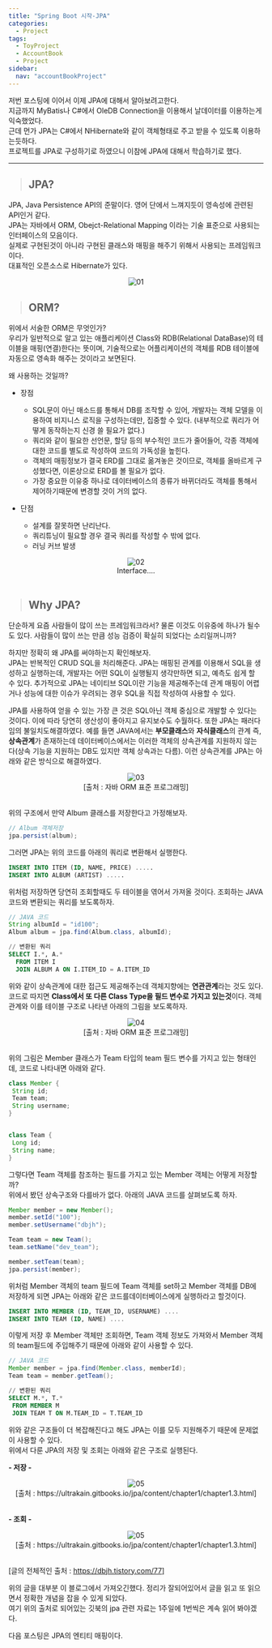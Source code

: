 ```yaml
---
title: "Spring Boot 시작-JPA"
categories:
  - Project
tags:
  - ToyProject
  - AccountBook
  - Project
sidebar:
  nav: "accountBookProject"
---
```

저번 포스팅에 이어서 이제 JPA에 대해서 알아보려고한다.  
지금까지 MyBatis나 C#에서 OleDB Connection을 이용해서 날데이터를 이용하는게 익숙했었다.  
근데 먼가 JPA는 C#에서 NHibernate와 같이 객체형태로 주고 받을 수 있도록 이용하는듯하다.  
프로젝트를 JPA로 구성하기로 하였으니 이참에 JPA에 대해서 학습하기로 했다.
  
***
> ## JPA?  

JPA, Java Persistence API의 준말이다. 영어 단에서 느껴지듯이 영속성에 관련된 API인거 같다.  
JPA는 자바에서 ORM, Obejct-Relational Mapping 이라는 기술 표준으로 사용되는 인터페이스의 모음이다.  
실제로 구현된것이 아니라 구현된 클래스와 매핑을 해주기 위해서 사용되는 프레임워크 이다.  
대표적인 오픈소스로 Hibernate가 있다.  
<div align="center">
<img src="/assets/images/posts/Project/AccountBook/post_03_001.jpg" 
     srcset="/assets/images/posts/Project/AccountBook/post_03_001.jpg 200w,
             /assets/images/posts/Project/AccountBook/post_03_001.jpg 400w"
             sizes="(min-width: 400px) 200px, 50vw" alt="01">  
</div>
  
> ## ORM?  
  
위에서 서술한 ORM은 무엇인가?  
우리가 일반적으로 알고 있는 애플리케이션 Class와 RDB(Relational DataBase)의 테이블을 매핑(연결)한다는 뜻이며, 기술적으로는 어플리케이션의 객체를 RDB 테이블에 자동으로 영속화 해주는 것이라고 보면된다.  
  
왜 사용하는 것일까?
  
* 장점
  - SQL문이 아닌 매소드를 통해서 DB를 조작할 수 있어, 개발자는 객체 모델을 이용하여 비지니스 로직을 구성하는데만, 집중할 수 있다.
  (내부적으로 쿼리가 어떻게 동작하는지 신경 쓸 필요가 없다.)
  - 쿼리와 같이 필요한 선언문, 할당 등의 부수적인 코드가 줄어들어, 각종 객체에 대한 코드를 별도로 작성하여 코드의 가독성을 높힌다.
  - 객체의 매핑정보가 결국 ERD를 그대로 옮겨놓은 것이므로, 객체를 올바르게 구성했다면, 이론상으로 ERD를 볼 필요가 없다.
  - 가장 중요한 이유중 하나로 데이터베이스의 종류가 바뀌더라도 객체를 통해서 제어하기때문에 변경할 것이 거의 없다.  

* 단점  
  - 설계를 잘못하면 난리난다.
  - 쿼리튜닝이 필요할 경우 결국 쿼리를 작성할 수 밖에 없다.
  - 러닝 커브 발생
  
<div align="center">
<img src="/assets/images/posts/Project/AccountBook/post_03_002.png" alt="02">  
<br>
Interface....  
</div>
<br>


> ## Why JPA?  
  
단순하게 요즘 사람들이 많이 쓰는 프레임워크라서? 물론 이것도 이유중에 하나가 될수도 있다. 사람들이 많이 쓰는 만큼 성능 검증이 확실히 되었다는 소리일꺼니까?  
  
하지만 정확히 왜 JPA를 써야하는지 확인해보자.  
JPA는 반복적인 CRUD SQL을 처리해준다. JPA는 매핑된 관계를 이용해서 SQL을 생성하고 실행하는데, 개발자는 어떤 SQL이 실행될지 생각만하면 되고, 예측도 쉽게 할 수 있다. 추가적으로 JPA는 네이티브 SQL이란 기능을 제공해주는데 관계 매핑이 어렵거나 성능에 대한 이슈가 우려되는 경우 SQL을 직접 작성하여 사용할 수 있다.  
  
JPA를 사용하여 얻을 수 있는 가장 큰 것은 SQL아닌 객체 중심으로 개발할 수 있다는 것이다. 이에 따라 당연히 생산성이 좋아지고 유지보수도 수월하다. 또한 JPA는 패러다임의 불일치도해결하였다. 예를 들면 JAVA에서는 **부모클래스**와 **자식클래스**의 관계 즉, **상속관계**가 존재하는데 데이터베이스에서는 이러한 객체의 상속관계를 지원하지 않는다(상속 기능을 지원하는 DB도 있지만 객체 상속과는 다름). 이런 상속관계를 JPA는 아래와 같은 방식으로 해결하였다.  
   
<div align="center">
<img src="/assets/images/posts/Project/AccountBook/post_03_003.png" alt="03">
<br>  
[출처 : 자바 ORM 표준 프로그래밍]
</div>
<br>
  
위의 구조에서 만약 Album 클래스를 저장한다고 가정해보자.

``` java
// Album 객체저장
jpa.persist(album);
```
  
그러면 JPA는 위의 코드를 아래의 쿼리로 변환해서 실행한다.

``` sql
INSERT INTO ITEM (ID, NAME, PRICE) .....
INSERT INTO ALBUM (ARTIST) .....
```
  
위처럼 저장하면 당연히 조회할때도 두 테이블을 엮어서 가져올 것이다. 조회하는 JAVA코드와 변환되는 쿼리를 보도록하자.  

``` java
// JAVA 코드
String albumId = "id100";
Album album = jpa.find(Album.class, albumId);
```

``` sql
// 변환된 쿼리
SELECT I.*, A.*
  FROM ITEM I
  JOIN ALBUM A ON I.ITEM_ID = A.ITEM_ID
```

위와 같이 상속관계에 대한 접근도 제공해주는데 객체지향에는 **연관관계**라는 것도 있다. 코드로 따지면 **Class에서 또 다른 Class Type을 필드 변수로 가지고 있는것**이다. 객체관계와 이를 테이블 구조로 나타낸 아래의 그림을 보도록하자.
  
<div align="center">
<img src="/assets/images/posts/Project/AccountBook/post_03_004.png" alt="04">
<br>
[출처 : 자바 ORM 표준 프로그래밍]
</div>  
<br>
  
위의 그림은 Member 클래스가 Team 타입의 team 필드 변수를 가지고 있는 형태인데, 코드로 나타내면 아래와 같다.
  
``` java
class Member {
 String id;
 Team team;
 String username;
}


class Team {
 Long id;
 String name;
}
```
  
그렇다면 Team 객체를 참조하는 필드를 가지고 있는 Member 객체는 어떻게 저장할까?  
위에서 봤던 상속구조와 다를바가 없다. 아래의 JAVA 코드를 살펴보도록 하자.  

``` java
Member member = new Member();
member.setId("100");
member.setUsername("dbjh");

Team team = new Team();
team.setName("dev_team");

member.setTeam(team);
jpa.persist(member);
```
  
위처럼 Member 객체의 team 필드에 Team 객체를 set하고 Member 객체를 DB에 저장하게 되면 JPA는 아래와 같은 코드를데이터베이스에게 실행하라고 할것이다.
  
``` sql
INSERT INTO MEMBER (ID, TEAM_ID, USERNAME) ....
INSERT INTO TEAM (ID, NAME) ....
```
  
이렇게 저장 후  Member 객체만 조회하면, Team 객체 정보도 가져와서 Member 객체의 team필드에 주입해주기 때문에 아래와 같이 사용할 수 있다.

``` java
// JAVA 코드
Member member = jpa.find(Member.class, memberId);
Team team = member.getTeam();
```
```sql
// 변환된 쿼리
SELECT M.*, T.*
 FROM MEMBER M
 JOIN TEAM T ON M.TEAM_ID = T.TEAM_ID 
```
  
위와 같은 구조들이 더 복잡해진다고 해도 JPA는 이를 모두 지원해주기 때문에 문제없이 사용할 수 있다.  
위에서 다룬 JPA의 저장 및 조회는 아래와 같은 구조로 실행된다. 

 **- 저장 -**
  
<div align="center">
<img src="/assets/images/posts/Project/AccountBook/post_03_005.png" 
     srcset="/assets/images/posts/Project/AccountBook/post_03_005.png 300w,
             /assets/images/posts/Project/AccountBook/post_03_005.png 400w"
             sizes="(min-width: 400px) 250px, 50vw" alt="05">  
<br>
[출처 : https://ultrakain.gitbooks.io/jpa/content/chapter1/chapter1.3.html]
</div>  
<br>

 **- 조회 -**
  
<div align="center">
<img src="/assets/images/posts/Project/AccountBook/post_03_006.png" 
     srcset="/assets/images/posts/Project/AccountBook/post_03_006.png 300w,
             /assets/images/posts/Project/AccountBook/post_03_006.png 400w"
             sizes="(min-width: 400px) 250px, 50vw" alt="05">  
<br>
[출처 : https://ultrakain.gitbooks.io/jpa/content/chapter1/chapter1.3.html]
</div>  
<br>
  
[글의 전체적인 출처 : https://dbjh.tistory.com/77]  
  
위의 글을 대부분 이 블로그에서 가져오긴했다. 정리가 잘되어있어서 글을 읽고 또 읽으면서 정확한 개념을 잡을 수 있게 되았다.  
여기 위의 출처로 되어있는 깃북의 jpa 관련 자료는 1주일에 1번씩은 계속 읽어 봐야겠다.  
  
다음 포스팅은 JPA의 엔티티 매핑이다.